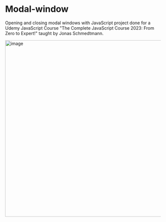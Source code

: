 # Modal-window
Opening and closing modal windows with JavaScript project done for a Udemy JavaScript Course "The Complete JavaScript Course 2023: From Zero to Expert!" taught by Jonas Schmedtmann.

<img width="571" alt="image" src="https://github.com/Cihlova/Modal-window/assets/33567545/a8fa8eac-5cc9-41b9-b5cb-aa243b1fb2e0">
